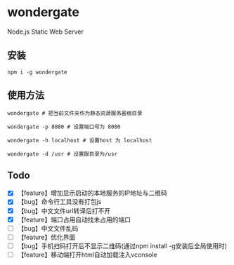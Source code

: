 # wondergate
Node.js Static Web Server

## 安装

```
npm i -g wondergate
```

## 使用方法

```
wondergate # 把当前文件夹作为静态资源服务器根目录

wondergate -p 8080 # 设置端口号为 8080

wondergate -h localhost # 设置host 为 localhost

wondergate -d /usr # 设置跟目录为/usr
```

## Todo
- [x] 【feature】增加显示启动的本地服务的IP地址与二维码
- [x] 【bug】命令行工具没有打包js
- [x] 【bug】中文文件url转译后打不开
- [x] 【feature】端口占用自动找未占用的端口
- [ ] 【bug】中文文件乱码
- [ ] 【feature】优化界面
- [ ] 【bug】手机扫码打开后不显示二维码(通过npm install -g安装后全局使用时)
- [ ] 【feature】移动端打开html自动加载注入vconsole
